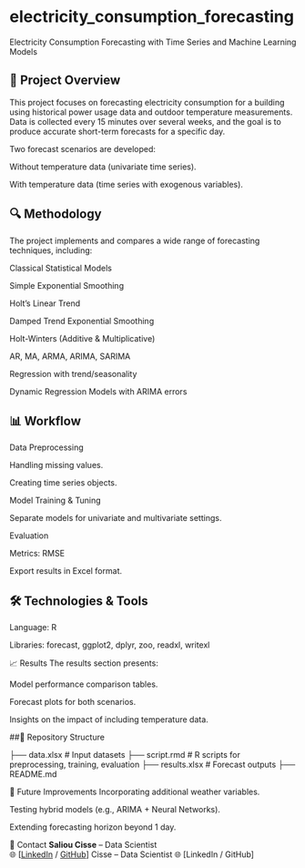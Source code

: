 # electricity_consumption_forecasting
Electricity Consumption Forecasting with Time Series and Machine Learning Models

## 📌 Project Overview
This project focuses on forecasting electricity consumption for a building using historical power usage data and outdoor temperature measurements. Data is collected every 15 minutes over several weeks, and the goal is to produce accurate short-term forecasts for a specific day.

Two forecast scenarios are developed:

Without temperature data (univariate time series).

With temperature data (time series with exogenous variables).

## 🔍 Methodology
The project implements and compares a wide range of forecasting techniques, including:

Classical Statistical Models

Simple Exponential Smoothing

Holt’s Linear Trend

Damped Trend Exponential Smoothing

Holt-Winters (Additive & Multiplicative)

AR, MA, ARMA, ARIMA, SARIMA

Regression with trend/seasonality

Dynamic Regression Models with ARIMA errors


## 📊 Workflow
Data Preprocessing

Handling missing values.

Creating time series objects.

Model Training & Tuning

Separate models for univariate and multivariate settings.

Evaluation

Metrics: RMSE

Export results in Excel format.

## 🛠️ Technologies & Tools
Language: R

Libraries: forecast, ggplot2, dplyr, zoo,  readxl, writexl 

📈 Results
The results section presents:

Model performance comparison tables.

Forecast plots for both scenarios.

Insights on the impact of including temperature data.

##📂 Repository Structure

├── data.xlsx           # Input datasets
├── script.rmd          # R scripts for preprocessing, training, evaluation
├── results.xlsx        # Forecast outputs 
├── README.md

🚀 Future Improvements
Incorporating additional weather variables.

Testing hybrid models (e.g., ARIMA + Neural Networks).

Extending forecasting horizon beyond 1 day.

📧 Contact
**Saliou Cisse** – Data Scientist  
🌐 [[LinkedIn](https://www.linkedin.com/in/saliou-cisse-9b9935141/) / [GitHub](https://github.com/saliou-ds)] Cisse – Data Scientist
🌐 [LinkedIn / GitHub]
